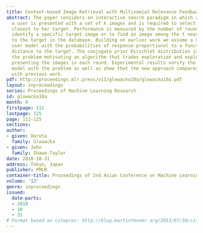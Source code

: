 ```yaml
---
title: Content-based Image Retrieval with Multinomial Relevance Feedback
abstract: The paper considers an interactive search paradigm in which at each round
  a user is presented with a set of k images and is required to select one that is
  closest to her target. Performance is measured by the number of rounds needed to
  identify a specific target image or to find an image among the t nearest neighbours
  to the target in the database. Building on earlier work we assume a multinomial
  user model with the probabilities of response proportional to a function of the
  distance to the target. The conjugate prior Dirichlet distribution is used to model
  the problem motivating an algorithm that trades exploration and exploitation in
  presenting the images in each round. Experimental results verify the fit of the
  model with the problem as well as show that the new approach compares favourably
  with previous work.
pdf: http://proceedings.mlr.press/v13/glowacka10a/glowacka10a.pdf
layout: inproceedings
series: Proceedings of Machine Learning Research
id: glowacka10a
month: 0
firstpage: 111
lastpage: 125
page: 111-125
sections: 
author:
- given: Dorota
  family: Glowacka
- given: John
  family: Shawe-Taylor
date: 2010-10-31
address: Tokyo, Japan
publisher: PMLR
container-title: Proceedings of 2nd Asian Conference on Machine Learning
volume: '13'
genre: inproceedings
issued:
  date-parts:
  - 2010
  - 10
  - 31
# Format based on citeproc: http://blog.martinfenner.org/2013/07/30/citeproc-yaml-for-bibliographies/
---
```

